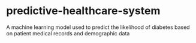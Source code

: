 # predictive-healthcare-system

A machine learning model used to predict the likelihood of diabetes based on patient medical records and demographic data
